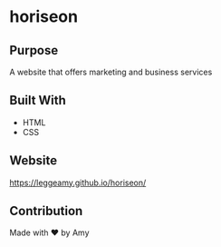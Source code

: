 # horiseon

## Purpose
A website that offers marketing and business services
## Built With
* HTML
* CSS

## Website
https://leggeamy.github.io/horiseon/

## Contribution
Made with ❤️ by Amy

